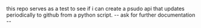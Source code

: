 this repo serves as a test to see if i can create a psudo api that updates periodically to github from a python script. 
-- ask for further documentation -- 
